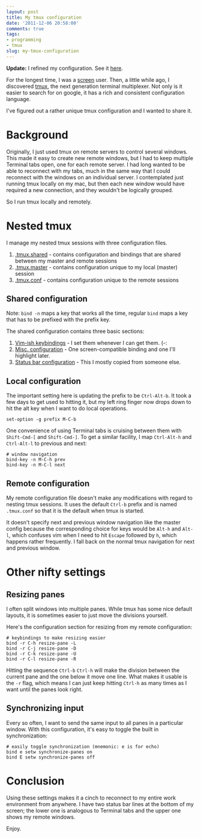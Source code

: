 ```yaml
---
layout: post
title: My tmux configuration
date: '2011-12-06 20:58:00'
comments: true
tags:
- programming
- tmux
slug: my-tmux-configuration
---
```


**Update:** I refined my configuration.  See it [here](/2014/03/20/my-tmux-configuration-refined/).

For the longest time, I was a [screen](http://www.gnu.org/s/screen/) user.  Then, a little while ago, I discovered [tmux](http://tmux.sourceforge.net/), the next generation terminal multiplexer.  Not only is it easier to search for on google, it has a rich and consistent configuration language.

I've figured out a rather unique tmux configuration and I wanted to share it.

# Background

Originally, I just used tmux on remote servers to control several windows.  This made it easy to create new remote windows, but I had to keep multiple Terminal tabs open, one for each remote server.  I had long wanted to be able to reconnect with my tabs, much in the same way that I could reconnect with the windows on an individual server.  I contemplated just running tmux locally on my mac, but then each new window would have required a new connection, and they wouldn't be logically grouped.

So I run tmux locally and remotely.

# Nested tmux

I manage my nested tmux sessions with three configuration files.

1. [.tmux.shared](https://github.com/justone/dotfiles-personal/blob/personal/.tmux.shared) - contains configuration and bindings that are shared between my master and remote sessions
2. [.tmux.master](https://github.com/justone/dotfiles-personal/blob/personal/.tmux.master) - contains configuration unique to my local (master) session
3. [.tmux.conf](https://github.com/justone/dotfiles-personal/blob/personal/.tmux.conf) - contains configuration unique to the remote sessions

## Shared configuration

Note: `bind -n` maps a key that works all the time, regular `bind` maps a key that has to be prefixed with the prefix key.

The shared configuration contains three basic sections:

1. [Vim-ish keybindings](https://github.com/justone/dotfiles-personal/blob/personal/.tmux.shared#L3) - I set them whenever I can get them.  (-:
2. [Misc. configuration](https://github.com/justone/dotfiles-personal/blob/personal/.tmux.shared#L16) - One screen-compatible binding and one I'll highlight later.
3. [Status bar configuration](https://github.com/justone/dotfiles-personal/blob/personal/.tmux.shared#L24) - This I mostly copied from someone else.

## Local configuration

The important setting here is updating the prefix to be `Ctrl-Alt-b`.  It took a few days to get used to hitting it, but my left ring finger now drops down to hit the alt key when I want to do local operations.

```
set-option -g prefix M-C-b
```

One convenience of using Terminal tabs is cruising between them with `Shift-Cmd-[` and `Shift-Cmd-]`.  To get a similar facility, I map `Ctrl-Alt-h` and `Ctrl-Alt-l` to previous and next:

```
# window navigation
bind-key -n M-C-h prev
bind-key -n M-C-l next
```

## Remote configuration

My remote configuration file doesn't make any modifications with regard to nesting tmux sessions.  It uses the default `Ctrl-b` prefix and is named `.tmux.conf` so that it is the default when tmux is started.

It doesn't specify next and previous window navigation like the master config because the corresponding choice for keys would be `Alt-h` and `Alt-l`, which confuses vim when I need to hit `Escape` followed by `h`, which happens rather frequently.  I fall back on the normal tmux navigation for next and previous window.

# Other nifty settings

## Resizing panes

I often split windows into multiple panes.  While tmux has some nice default layouts, it is sometimes easier to just move the divisions yourself.

Here's the configuration section for resizing from my remote configuration:

```
# keybindings to make resizing easier
bind -r C-h resize-pane -L
bind -r C-j resize-pane -D
bind -r C-k resize-pane -U
bind -r C-l resize-pane -R
```

Hitting the sequence `Ctrl-b` `Ctrl-h` will make the division between the current pane and the one below it move one line.  What makes it usable is the `-r` flag, which means I can just keep hitting `Ctrl-h` as many times as I want until the panes look right.

## Synchronizing input

Every so often, I want to send the same input to all panes in a particular window.  With this configuration, it's easy to toggle the built in synchronization:

```
# easily toggle synchronization (mnemonic: e is for echo)
bind e setw synchronize-panes on
bind E setw synchronize-panes off
```

# Conclusion

Using these settings makes it a cinch to reconnect to my entire work environment from anywhere.  I have two status bar lines at the bottom of my screen; the lower one is analogous to Terminal tabs and the upper one shows my remote windows.

Enjoy.
